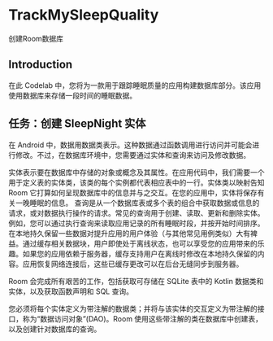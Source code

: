 # TrackMySleepQuality
创建Room数据库


Introduction
------------
在此 Codelab 中，您将为一款用于跟踪睡眠质量的应用构建数据库部分。该应用使用数据库来存储一段时间的睡眠数据。


任务：创建 SleepNight 实体
------------
在 Android 中，数据用数据类表示。这种数据通过函数调用进行访问并可能会进行修改。不过，在数据库环境中，您需要通过实体和查询来访问及修改数据。

实体表示要在数据库中存储的对象或概念及其属性。在应用代码中，我们需要一个用于定义表的实体类，该类的每个实例都代表相应表中的一行。实体类以映射告知 Room 它打算如何呈现数据库中的信息并与之交互。在您的应用中，实体将保存有关一晚睡眠的信息。
查询是从一个数据库表或多个表的组合中获取数据或信息的请求，或对数据执行操作的请求。常见的查询用于创建、读取、更新和删除实体。例如，您可以通过执行查询来读取应用记录的所有睡眠时段，并按开始时间排序。
在本地持久保留一些数据对提升应用的用户体验（与其他常见用例类似）大有裨益。通过缓存相关数据块，用户即使处于离线状态，也可以享受您的应用带来的乐趣。如果您的应用依赖于服务器，缓存支持用户在离线时修改在本地持久保留的内容。应用恢复网络连接后，这些已缓存更改可以在后台无缝同步到服务器。

Room 会完成所有艰苦的工作，包括获取可存储在 SQLite 表中的 Kotlin 数据类和实体，以及获取函数声明和 SQL 查询。

您必须将每个实体定义为带注解的数据类；并将与该实体的交互定义为带注解的接口，称为“数据访问对象”(DAO)。Room 使用这些带注解的类在数据库中创建表，以及创建针对数据库的查询。



